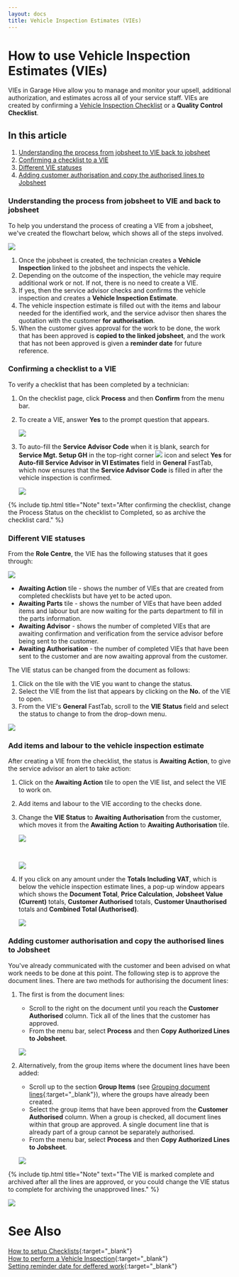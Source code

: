 ```yaml
---
layout: docs
title: Vehicle Inspection Estimates (VIEs)
---
```


# How to use Vehicle Inspection Estimates (VIEs)

VIEs in Garage Hive allow you to manage and monitor your upsell, additional authorization, and estimates across all of your service staff. VIEs are created by confirming a [Vehicle Inspection Checklist](/docs/garagehive-technicians-vehicle-inspections.html "How to Perform a Vehicle Inspection") or a **Quality Control Checklist**.

## In this article
1. [Understanding the process from jobsheet to VIE back to jobsheet](#understanding-the-process-from-jobsheet-to-vie-back-to-jobsheet)
2. [Confirming a checklist to a VIE](#confirming-a-checklist-to-a-vie)
3. [Different VIE statuses](#different-vie-statuses)
4. [Adding customer authorisation and copy the authorised lines to Jobsheet](#adding-customer-authorisation-and-copy-the-authorised-lines-to-jobsheet)


### Understanding the process from jobsheet to VIE and back to jobsheet
To help you understand the process of creating a VIE from a jobsheet, we've created the flowchart below, which shows all of the steps involved.

![](media/garagehive-vehicle-inspection-estimate1.png)

1. Once the jobsheet is created, the technician creates a **Vehicle Inspection** linked to the jobsheet and inspects the vehicle.
2. Depending on the outcome of the inspection, the vehicle may require additional work or not. If not, there is no need to create a VIE.
3. If yes, then the service advisor checks and confirms the vehicle inspection and creates a **Vehicle Inspection Estimate**.
4. The vehicle inspection estimate is filled out with the items and labour needed for the identified work, and the service advisor then shares the quotation with the customer **for authorisation**.
5. When the customer gives approval for the work to be done, the work that has been approved is **copied to the linked jobsheet**, and the work that has not been approved is given a **reminder date** for future reference.

### Confirming a checklist to a VIE
To verify a checklist that has been completed by a technician:
1. On the checklist page, click **Process** and then **Confirm** from the menu bar.
2. To create a VIE, answer **Yes** to the prompt question that appears.

   ![](media/garagehive-vehicle-inspection-estimate2.gif)

3. To auto-fill the **Service Advisor Code** when it is blank, search for **Service Mgt. Setup GH** in the top-right corner ![](media/search_icon.png) icon and select **Yes** for **Auto-fill Service Advisor in VI Estimates** field in **General** FastTab, which now ensures that the **Service Advisor Code** is filled in after the vehicle inspection is confirmed.

   ![](media/garagehive-vehicle-inspection-estimate2.1.gif)

{% include tip.html title="Note" text="After confirming the checklist, change the Process Status on the checklist to Completed, so as archive the checklist card." %}

### Different VIE statuses 
From the **Role Centre**, the VIE has the following statuses that it goes through:

![](media/garagehive-vehicle-inspection-estimate3.png)

* **Awaiting Action** tile - shows the number of VIEs that are created from completed checklists but have yet to be acted upon. 
* **Awaiting Parts** tile - shows the number of VIEs that have been added items and labour but are now waiting for the parts department to fill in the parts information.
* **Awaiting Advisor** - shows the number of completed VIEs that are awaiting confirmation and verification from the service advisor before being sent to the customer.
* **Awaiting Authorisation** - the number of completed VIEs that have been sent to the customer and are now awaiting approval from the customer.

The VIE status can be changed from the document as follows:
1. Click on the tile with the VIE you want to change the status.
2. Select the VIE from the list that appears by clicking on the **No.** of the VIE to open.
3. From the VIE's **General** FastTab, scroll to the **VIE Status** field and select the status to change to from the drop-down menu.

![](media/garagehive-vehicle-inspection-estimate4.gif)

### Add items and labour to the vehicle inspection estimate
After creating a VIE from the checklist, the status is **Awaiting Action**, to give the service advisor an alert to take action:
1. Click on the **Awaiting Action** tile to open the VIE list, and select the VIE to work on.
2. Add items and labour to the VIE according to the checks done.
3. Change the **VIE Status** to **Awaiting Authorisation** from the customer, which moves it from the **Awaiting Action** to **Awaiting Authorisation** tile.

   ![](media/garagehive-trial-processing-a-vehicle-inspection-estimate4.gif)

   <br>

   ![](media/garagehive-trial-vehicle-inspection-estimate-awaiting-authorisation.png)

4. If you click on any amount under the **Totals Including VAT**, which is below the vehicle inspection estimate lines, a pop-up window appears which shows the **Document Total**, **Price Calculation**, **Jobsheet Value (Current)** totals, **Customer Authorised** totals, **Customer Unauthorised** totals and **Combined Total (Authorised)**.

   ![](media/garagehive-trial-processing-a-vehicle-inspection-estimate4a.gif)

### Adding customer authorisation and copy the authorised lines to Jobsheet
You've already communicated with the customer and been advised on what work needs to be done at this point. The following step is to approve the document lines. There are two methods for authorising the document lines:
1. The first is from the document lines:
   * Scroll to the right on the document until you reach the **Customer Authorised** column. Tick all of the lines that the customer has approved.
   * From the menu bar, select **Process** and then **Copy Authorized Lines to Jobsheet**.

   ![](media/garagehive-trial-processing-a-vehicle-inspection-estimate5.gif)

2. Alternatively, from the group items where the document lines have been added:
   * Scroll up to the section **Group Items** (see [Grouping document lines](garagehive-group-items-grouping-document-lines.html){:target="_blank"}), where the groups have already been created.
   * Select the group items that have been approved from the **Customer Authorised** column. When a group is checked, all document lines within that group are approved. A single document line that is already part of a group cannot be separately authorised.
   * From the menu bar, select **Process** and then **Copy Authorized Lines to Jobsheet**.

   ![](media/garagehive-trial-processing-a-vehicle-inspection-estimate6.gif)

{% include tip.html title="Note" text="The VIE is marked complete and archived after all the lines are approved, or you could change the VIE status to complete for archiving the unapproved lines." %}

![](media/garagehive-trial-vehicle-inspection-estimate-completed.png)

# See Also

[How to setup Checklists](garagehive-checklist-how-to-create.html "How to setup Checklists in Garage Hive"){:target="_blank"} \
[How to perform a Vehicle Inspection](/docs/garagehive-technicians-vehicle-inspections.html "How to perform a Vehicle Inspection"){:target="_blank"} \
[Setting reminder date for deffered work](/docs/garagehive-vhc-reminder-date.html){:target="_blank"}
